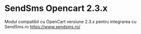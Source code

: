 # SendSms Opencart 2.3.x

Modul compatibil cu OpenCart versiune 2.3.x pentru integrarea cu SendSms.ro
https://www.sendsms.ro/

